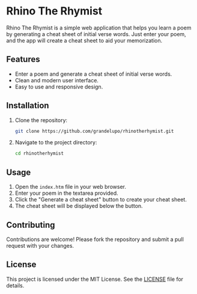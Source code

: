 # Rhino The Rhymist

Rhino The Rhymist is a simple web application that helps you learn a poem by generating a cheat sheet of initial verse words. Just enter your poem, and the app will create a cheat sheet to aid your memorization.

## Features

- Enter a poem and generate a cheat sheet of initial verse words.
- Clean and modern user interface.
- Easy to use and responsive design.

## Installation

1. Clone the repository:
    ```sh
    git clone https://github.com/grandelupo/rhinotherhymist.git
    ```
2. Navigate to the project directory:
    ```sh
    cd rhinotherhymist
    ```

## Usage

1. Open the `index.htm` file in your web browser.
2. Enter your poem in the textarea provided.
3. Click the "Generate a cheat sheet" button to create your cheat sheet.
4. The cheat sheet will be displayed below the button.

## Contributing

Contributions are welcome! Please fork the repository and submit a pull request with your changes.

## License

This project is licensed under the MIT License. See the [LICENSE](LICENSE) file for details.